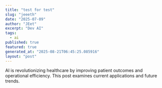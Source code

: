 ```yaml
---
title: "test for test"
slug: "jeeeth"
date: "2025-07-09"
author: "JEet"
excerpt: "Dev AI"
tags:
  - ai
published: true
featured: true
generated_at: "2025-08-21T06:45:25.085916"
layout: "post"
---
```


AI is revolutionizing healthcare by improving patient outcomes and operational efficiency. This post examines current applications and future trends.